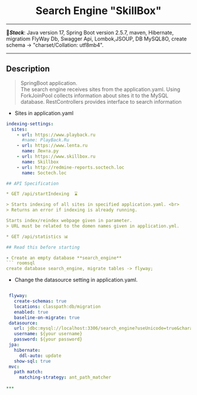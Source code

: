<h1 align="center">Search Engine "SkillBox"</h1>

***

📄<b>_Stack_</b>:
Java version 17, Spring Boot version 2.5.7, maven, Hibernate, migratiom FlyWay Db, Swagger Api, Lombok,JSOUP,
DB MySQL8O, create schema -> "charset/Collation: utf8mb4".

***

## Description

> SpringBoot application. <br>
> The search engine receives sites from the application.yaml. Using ForkJoinPool collects
> information about sites
> it to the MySQL database. RestControllers provides interface to search information

- Sites in application.yaml
 ``` yaml
 indexing-settings:
   sites:
     - url: https://www.playback.ru
       #name: PlayBack.Ru
     - url: https://www.lenta.ru
       name: Лента.ру
     - url: https://www.skillbox.ru
       name: Skillbox
     - url: http://redmine-reports.soctech.loc
       name: Soctech.loc

## API Specification

* GET /api/startIndexing  ⌛

> Starts indexing of all sites in specified application.yaml. <br>
> Returns an error if indexing is already running.

 Starts index/reindex webpage given in parameter.
> URL must be related to the domen names given in application.yml.

* GET /api/statistics 📊

## Read this before starting

- Create an empty database **search_engine**
 ``` roomsql
create database search_engine, migrate tables -> flyway;
 ```

- Change the datasource setting in application.yaml.
 ``` yaml

  flyway:
    create-schemas: true
    locations: classpath:db/migration
    enabled: true
    baseline-on-migrate: true
  datasource:
    url: jdbc:mysql://localhost:3306/search_engine?useUnicode=true&characterEncoding=utf8&useSSL=false&serverTimezone=UTC&allowPublicKeyRetrieval=true
    username: ${your username}
    password: ${your password}
  jpa:
    hibernate:
      ddl-auto: update
    show-sql: true
  mvc:
    path match:
      matching-strategy: ant_path_matcher
      
***      


